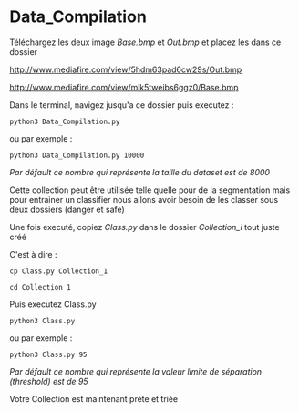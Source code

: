 # Data_Compilation

Téléchargez les deux image *Base.bmp* et *Out.bmp* et placez les dans ce dossier

http://www.mediafire.com/view/5hdm63pad6cw29s/Out.bmp

http://www.mediafire.com/view/mlk5tweibs6ggz0/Base.bmp


Dans le terminal, navigez jusqu'a ce dossier puis executez :

`python3 Data_Compilation.py`

ou par exemple :

`python3 Data_Compilation.py 10000`

*Par défault ce nombre qui représente la taille du dataset est de 8000*

Cette collection peut être utilisée telle quelle pour de la segmentation mais pour entrainer un classifier nous allons avoir besoin de les classer sous deux dossiers (danger et safe)




Une fois executé, copiez *Class.py* dans le dossier *Collection_i*  tout juste créé

C'est à dire :

`cp Class.py Collection_1`

`cd Collection_1`

Puis executez Class.py

`python3 Class.py`

ou par exemple :

`python3 Class.py 95`

*Par défault ce nombre qui représente la valeur limite de séparation (threshold) est de 95*

Votre Collection est maintenant prète et triée 

